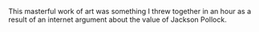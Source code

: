 This masterful work of art was something I threw together in an hour as a result of an internet argument about the value of Jackson Pollock.
